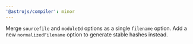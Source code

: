 ```yaml
---
'@astrojs/compiler': minor
---
```


Merge `sourcefile` and `moduleId` options as a single `filename` option. Add a new `normalizedFilename` option to generate stable hashes instead.
